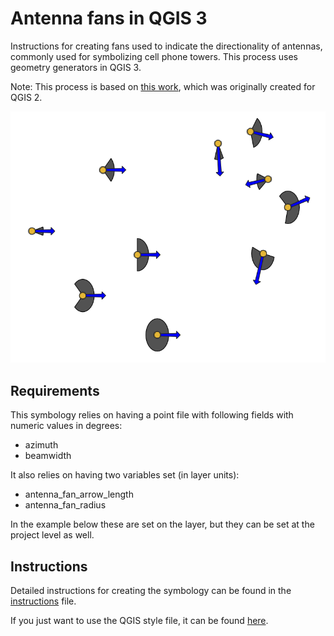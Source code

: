 # Antenna fans in QGIS 3

Instructions for creating fans used to indicate the directionality of 
antennas, commonly used for symbolizing cell phone towers. This process uses 
geometry generators in QGIS 3.

Note: This process is based on [this work](https://gis.stackexchange.com/questions/181706/showing-antenna-symbols-on-the-map-point-symbols-or-features-polygons#233514), 
which was originally created for QGIS 2.

![Sample of fan output](images/fan_sample.png)

## Requirements

This symbology relies on having a point file with following fields with numeric 
values in degrees:

* azimuth
* beamwidth

It also relies on having two variables set (in layer units):

* antenna_fan_arrow_length
* antenna_fan_radius

In the example below these are set on the layer, but they can be set at the 
project level as well.

## Instructions

Detailed instructions for creating the symbology can be found in the 
[instructions](instructions.md) file.

If you just want to use the QGIS style file, it can be found 
[here](style/qgis_antenna_fan_symbol.qml).